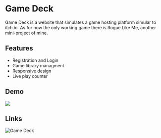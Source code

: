 
# Game Deck

Game Deck is a website that simulates a game hosting platform simular to itch.io. As for now the only working game there is Rogue Like Me, another mini-project of mine.

## Features

- Registration and Login
- Game library managment
- Responsive design
- Live play counter


## Demo

![](https://github.com/everythingisunavailable/GameDeck-public/blob/main/recording_demo.gif)


##  Links
![Game Deck](gamedeck.synergize.co)

